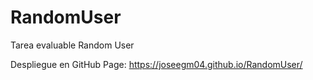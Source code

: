# RandomUser
Tarea evaluable Random User

Despliegue en GitHub Page: https://joseegm04.github.io/RandomUser/

